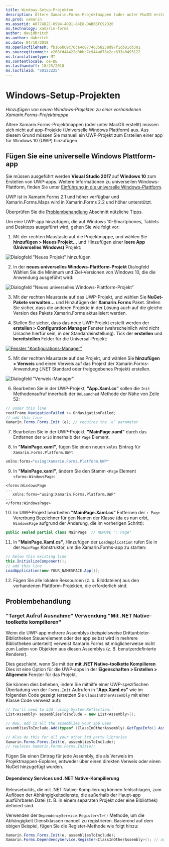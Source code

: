 ```yaml
---
title: Windows-Setup-Projekten
description: Ältere Xamarin.Forms-Projektmappen (oder unter MacOS erstellt) keine Projekte für die universelle Windows-Plattform, und daher wird in diesem Artikel erläutert, wie einer vorhandenen Xamarin.Forms-Projektmappe ein neues UWP-Projekt hinzugefügt.
ms.prod: xamarin
ms.assetid: A0774D2E-6994-4D91-84E8-DAB66FC92320
ms.technology: xamarin-forms
author: davidbritch
ms.author: dabritch
ms.date: 04/10/2018
ms.openlocfilehash: fb166b69c76ca4c87746358258d97f1cb81cb301
ms.sourcegitcommit: e268fd44422d0bbc7c944a678e2cc633a0493122
ms.translationtype: MT
ms.contentlocale: de-DE
ms.lasthandoff: 10/25/2018
ms.locfileid: "50123225"
---
```

# <a name="setup-windows-projects"></a>Windows-Setup-Projekten

_Hinzufügen von neuen Windows-Projekten zu einer vorhandenen Xamarin.Forms-Projektmappe_

Ältere Xamarin.Forms-Projektmappen (oder unter MacOS erstellt) müssen sich nicht auf app-Projekte (Universelle Windows Plattform) aus. Aus diesem Grund müssen Sie manuell ein UWP-Projekt zum Erstellen einer app für Windows 10 (UWP) hinzufügen.

## <a name="add-a-universal-windows-platform-app"></a>Fügen Sie eine universelle Windows Plattform-app

Sie müssen ausgeführt werden **Visual Studio 2017** auf **Windows 10** zum Erstellen von UWP-apps. Weitere Informationen zu universellen Windows-Plattform, finden Sie unter [Einführung in die universelle Windows-Plattform](/windows/uwp/get-started/universal-application-platform-guide/).

UWP ist in Xamarin.Forms 2.1 und höher verfügbar und Xamarin.Forms.Maps wird in Xamarin.Forms 2.2 und höher unterstützt.

Überprüfen Sie die <a href="#troubleshooting">Problembehandlung</a> Abschnitt nützliche Tipps.

Um eine UWP-app hinzufügen, die auf Windows 10-Smartphones, Tablets und Desktops ausgeführt wird, gehen Sie wie folgt vor:

 1. Mit der rechten Maustaste auf die Projektmappe, und wählen Sie **hinzufügen > Neues Projekt...**  und Hinzufügen einer **leere App (Universelles Windows)** Projekt:

  ![](universal-images/add-wu.png "Dialogfeld \"Neues Projekt\" hinzufügen")

 2. In der **neues universelles Windows-Plattform-Projekt** Dialogfeld Wählen Sie die Minimum und Ziel-Versionen von Windows 10, die die Anwendung ausgeführt wird:

  ![](universal-images/target-version.png "Dialogfeld \"Neues universelles Windows-Plattform-Projekt\"")

 3. Mit der rechten Maustaste auf das UWP-Projekt, und wählen Sie **NuGet-Pakete verwalten...**  und Hinzufügen der **Xamarin.Forms** Paket. Stellen Sie sicher, dass die anderen Projekte in der Lösung auch auf die gleiche Version des Pakets Xamarin.Forms aktualisiert werden.

 4. Stellen Sie sicher, dass das neue UWP-Projekt erstellt werden der **erstellen > Configuration Manager** Fenster (wahrscheinlich wird nicht Ursache hierfür sein, in der Standardeinstellung). Tick der **erstellen** und **bereitstellen** Felder für die Universal-Projekt:

  [![](universal-images/configuration-sml.png "Fenster \"Konfigurations-Manager\"")](universal-images/configuration.png#lightbox "Konfigurations-Manager-Fenster")

 5. Mit der rechten Maustaste auf das Projekt, und wählen Sie **hinzufügen > Verweis** und einen Verweis auf das Projekt der Xamarin.Forms-Anwendung (.NET Standard oder freigegebenes Projekt) erstellen.

  ![](universal-images/addref-sml.png "Dialogfeld \"Verweis-Manager\"")

 6. Bearbeiten Sie in der UWP-Projekt, **"App.Xaml.cs"** sollen die `Init` Methodenaufruf innerhalb der `OnLaunched` Methode der Nähe von Zeile 52:

```csharp
// under this line
rootFrame.NavigationFailed += OnNavigationFailed;
// add this line
Xamarin.Forms.Forms.Init (e); // requires the `e` parameter
```

 7. Bearbeiten Sie in der UWP-Projekt, **"MainPage.xaml"** durch das Entfernen der `Grid` innerhalb der `Page` Element.

 8. In **"MainPage.xaml"**, fügen Sie einen neuen `xmlns` Eintrag für `Xamarin.Forms.Platform.UWP`:

```csharp
xmlns:forms="using:Xamarin.Forms.Platform.UWP"
```

 9. In **"MainPage.xaml"**, ändern Sie den Stamm `<Page` Element `<forms:WindowsPage`:

```xaml
<forms:WindowsPage
...
   xmlns:forms="using:Xamarin.Forms.Platform.UWP"
...
</forms:WindowsPage>
```

 10. Im UWP-Projekt bearbeiten **"MainPage.Xaml.cs"** Entfernen der `: Page` Vererbung Bezeichner für den Namen der Klasse (da es nun erbt, `WindowsPage` aufgrund der Änderung, die im vorherigen Schritt):

```csharp
public sealed partial class MainPage  // REMOVE ": Page"
```

 11. In **"MainPage.Xaml.cs"**, Hinzufügen der `LoadApplication` rufen Sie in der `MainPage` Konstruktor, um die Xamarin.Forms-app zu starten:

```csharp
// below this existing line
this.InitializeComponent();
// add this line
LoadApplication(new YOUR_NAMESPACE.App());
```

<!--
11 . Double-click **Package.appxmanifest** to set these capabilities
  that are often required:

  Capabilities set:

  * Internet (Client)
  * Location
-->

12. Fügen Sie alle lokalen Ressourcen (z. b. Bilddateien) aus den vorhandenen Plattform-Projekten, die erforderlich sind.

## <a name="troubleshooting"></a>Problembehandlung

<a name="target-invocation-exception" />

### <a name="target-invocation-exception-when-using-compile-with-net-native-tool-chain"></a>"Target Aufruf Ausnahme" Verwendung "Mit .NET Native-toolkette kompilieren"

Wenn die UWP-app mehrere Assemblys (beispielsweise Drittanbieter-Bibliotheken Steuerelement oder der app selbst wird in mehrere Bibliotheken unterteilt) verweist Xamarin.Forms ist möglicherweise nicht zum Laden von Objekten aus diesen Assemblys (z. B. benutzerdefinierte Renderer).

Dies geschieht, wenn Sie mit der **mit .NET Native-toolkette Kompilieren** Dies ist eine Option für die UWP-apps in der **Eigenschaften > Erstellen > Allgemein** Fenster für das Projekt.

Sie können dies beheben, indem Sie mithilfe einer UWP-spezifischen Überladung von der `Forms.Init` Aufrufen in **"App.Xaml.cs"** wie im folgenden Code gezeigt (ersetzen Sie `ClassInOtherAssembly` mit einer Klasse Code verweist auf):

```csharp
// You'll need to add `using System.Reflection;`
List<Assembly> assembliesToInclude = new List<Assembly>();

// Now, add in all the assemblies your app uses
assembliesToInclude.Add(typeof (ClassInOtherAssembly).GetTypeInfo().Assembly);

// Also do this for all your other 3rd party libraries
Xamarin.Forms.Forms.Init(e, assembliesToInclude);
// replaces Xamarin.Forms.Forms.Init(e);
```

Fügen Sie einen Eintrag für jede Assembly, die als Verweis im Projektmappen-Explorer, entweder über einen direkten Verweis oder einen NuGet hinzugefügt wurden.

#### <a name="dependency-services-and-net-native-compilation"></a>Dependency Services und .NET Native-Kompilierung

Releasebuilds, die mit .NET Native-Kompilierung können fehlschlagen, zum Auflösen der Abhängigkeitsdienste, die außerhalb der Haupt-app ausführbaren Datei (z. B. in einem separaten Projekt oder eine Bibliothek) definiert sind.

Verwenden der `DependencyService.Register<T>()` Methode, um die Abhängigkeit Dienstklassen manuell zu registrieren. Basierend auf dem obigen Beispiel, fügen Sie die Register-Methode wie folgt hinzu:

```csharp
Xamarin.Forms.Forms.Init(e, assembliesToInclude);
Xamarin.Forms.DependencyService.Register<ClassInOtherAssembly>(); // add this
```

